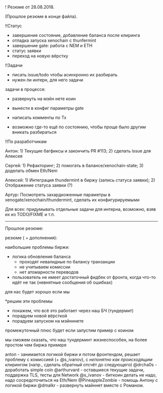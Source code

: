 ! Резюме от 28.08.2018.

(Прошлое резюме в конце файла).

!!Статус

* завершение состояние, добавление баланса  после клиринга
* отладка запуска xenochain с thunfermint
* завершение gate: работа с NEM и ETH
* статус заявки
* переход на новую вёрстку

!!Задачи

* писать issue/todo чтобы асинхронно их разбирать
* нужен ли интерн, для него задачи

задачи в процессе:

* развернуть на мэйн нете коин
* вынести в конфиг параметры gate

* написать комменты по Tx
* возможно где-то ещё по состоянию, чтобы проще было другим вникать разбираться

!!По разработчикам

Антон: 1) Текущие багфиксы и закончить PR #113; 2) сделать issue для Алексея

Сергей: 1) Рефакторинг; 2) помогать в балансе/xenochain-state; 3) доделать обмен Eth/Nem

Алексей: 1) Интеграция thundermint в биржу (запись статуса заявки); 2) Отображение статуса заявки (?)

Артур: Посмотреть захардкоженные параметры в xenogate/xenochain/thundermint, сделать их конфигурируемыми

Для всех: придумывать отдельные задачи для интерна, возможно, взяв их из TODO/FIXME и т.п.

---

Прошлое резюме:

резюме ( + дополнения):

наибольшие проблемы биржи: 

* логика обновления баланса
   * проходят невалидные по балансу транзакции
   * не учитываем комиссии
   *  нет атомарности переводов 
* пользователь не имеет достаточный фидбек от фронта, когда что-то идёт не так (невнятные сообщения об ошибках)

для нас будет хорошо если мы 

*решим эти проблемы
* покажем, что всё это работает через наш БЧ (тундермит)
* порадуем новой вёрсткой
* порадуем запуском на мэйнннете

промежуточный плюс будет если запустим пример с коином

мы сможем сказать, что наш тундерминт жизнеспособен, на более простом чем биржа примере

anton - занимается логикой биржи и потом фронтендом, решает проблему с комиссией (+ @s_ivanov), 
        с _непонятно как происходящим_ клирингом (напр., сделать обратный отсчёт до следующего)
@drcha0s - доработать simple coin
@arthurvard - оставшиеся текущие задачи, поддержка TLS, тесты для Network
@s_ivanov - биткоин делать не надо, надо сосредоточиться на Eth/Nem
@PineappleZombie - помощь Антону с логикой биржи
@dmalkr - развернуть майннет вместе с Романом.
